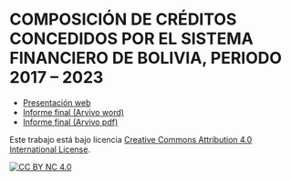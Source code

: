 # COMPOSICIÓN DE CRÉDITOS CONCEDIDOS POR EL SISTEMA FINANCIERO DE BOLIVIA, PERIODO 2017 – 2023

- [Presentación web](https://primero-los-datos-economia-finanzas.blogspot.com/2024/06/composicion-de-creditos-concedidos-por.html)
- [Informe final (Arvivo word)](https://github.com/PRIMERO-LOS-DATOS/COMPOSICION-DE-CARTERA-DEL-SISTEMA-FINANCIERO-DE-BOLIVIA/raw/main/LASPUMSS/COMPOSICION-DE-CARTERA-DEL-SISTEMA-FINANCIERO-DE-BOLIVIA/PRINCIPAL-ARTICULO-WORD.docx)
- [Informe final (Arvivo pdf)](https://github.com/PRIMERO-LOS-DATOS/COMPOSICION-DE-CARTERA-DEL-SISTEMA-FINANCIERO-DE-BOLIVIA/blob/main/LASPUMSS/COMPOSICION-DE-CARTERA-DEL-SISTEMA-FINANCIERO-DE-BOLIVIA/PRINCIPAL-ARTICULO-WORD.pdf)


Este trabajo está bajo licencia 
[Creative Commons Attribution 4.0 International License][cc-by-nc].

[![CC BY NC 4.0][cc-by-nc-image]][cc-by-nc]

[cc-by-nc]: https://creativecommons.org/licenses/by-nc/4.0/
[cc-by-nc-image]: https://mirrors.creativecommons.org/presskit/buttons/88x31/png/by-nc.png

